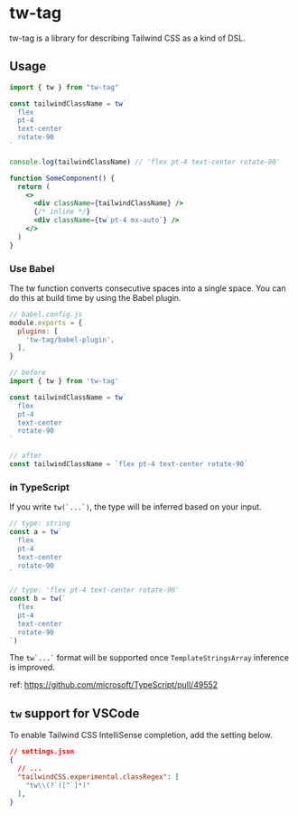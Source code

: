 # tw-tag

tw-tag is a library for describing Tailwind CSS as a kind of DSL.

## Usage

```jsx
import { tw } from "tw-tag"

const tailwindClassName = tw`
  flex
  pt-4
  text-center
  rotate-90
`

console.log(tailwindClassName) // 'flex pt-4 text-center rotate-90'

function SomeComponent() {
  return (
    <>
      <div className={tailwindClassName} />
      {/* inline */}
      <div className={tw`pt-4 mx-auto`} />
    </>
  )
}
```

### Use Babel

The tw function converts consecutive spaces into a single space.
You can do this at build time by using the Babel plugin.

```js
// babel.config.js
module.exports = {
  plugins: [
    'tw-tag/babel-plugin',
  ],
}
```

```js
// before
import { tw } from 'tw-tag'

const tailwindClassName = tw`
  flex
  pt-4
  text-center
  rotate-90
`

// after
const tailwindClassName = `flex pt-4 text-center rotate-90`
```

### in TypeScript

If you write ``tw(`...`)``, the type will be inferred based on your input.

```ts
// type: string
const a = tw`
  flex
  pt-4
  text-center
  rotate-90
`

// type: 'flex pt-4 text-center rotate-90'
const b = tw(`
  flex
  pt-4
  text-center
  rotate-90
`)
```

The `` tw`...` `` format will be supported once `TemplateStringsArray` inference is improved.

ref: https://github.com/microsoft/TypeScript/pull/49552

## `tw` support for VSCode

To enable Tailwind CSS IntelliSense completion, add the setting below.

```json
// settings.json
{
  // ...
  "tailwindCSS.experimental.classRegex": [
    "tw\\(?`([^`]*)"
  ],
}
```
